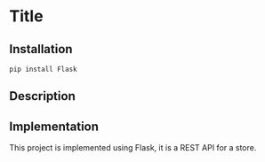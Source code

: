 # Title

## Installation

```
pip install Flask

```

## Description


## Implementation

This project is implemented using Flask, it is a REST API for a store.
